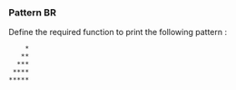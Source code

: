 ### Pattern BR

Define the required function to print the following pattern :

```text
    *
   **
  ***
 ****
*****
```